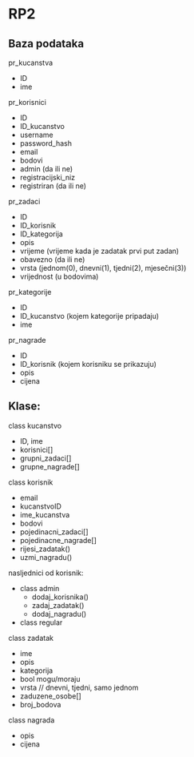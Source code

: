 # RP2
## Baza podataka

pr_kucanstva
* ID
* ime

pr_korisnici
* ID
* ID_kucanstvo
* username
* password_hash
* email
* bodovi
* admin (da ili ne)
* registracijski_niz
* registriran (da ili ne)

pr_zadaci
* ID
* ID_korisnik
* ID_kategorija
* opis
* vrijeme (vrijeme kada je zadatak prvi put zadan)
* obavezno (da ili ne)
* vrsta (jednom(0), dnevni(1), tjedni(2), mjesečni(3))
* vrijednost (u bodovima)

pr_kategorije
* ID
* ID_kucanstvo (kojem kategorije pripadaju)
* ime

pr_nagrade
* ID
* ID_korisnik (kojem korisniku se prikazuju)
* opis
* cijena

## Klase:
class kucanstvo
  * ID, ime
  * korisnici[]
  * grupni_zadaci[]
  * grupne_nagrade[]

class korisnik
  * email
  * kucanstvoID
  * ime_kucanstva
  * bodovi
  * pojedinacni_zadaci[]
  * pojedinacne_nagrade[]
  * rijesi_zadatak()
  * uzmi_nagradu()

nasljednici od korisnik:
  * class admin
      * dodaj_korisnika()
      *  zadaj_zadatak()
      *  dodaj_nagradu()
  * class regular

class zadatak
  * ime
  * opis
  * kategorija
  * bool mogu/moraju
  * vrsta // dnevni, tjedni, samo jednom
  * zaduzene_osobe[]
  * broj_bodova

class nagrada
  * opis
  * cijena
